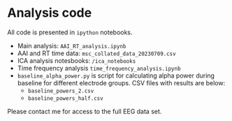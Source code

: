 # Analysis code

All code is presented in `ipython` notebooks. 

- Main analysis: `AAI_RT_analysis.ipynb`
- AAI and RT time data: `msc_collated_data_20230709.csv`
- ICA analysis notesbooks: `/ica_notebooks`
- Time frequency analysis `time_frequency_analysis.ipynb`
- `baseline_alpha_power.py` is script for calculating alpha power during baseline for different electrode groups. CSV files with results are below:
  - `baseline_powers_2.csv`
  - `baseline_powers_half.csv`


Please contact me for access to the full EEG data set.
